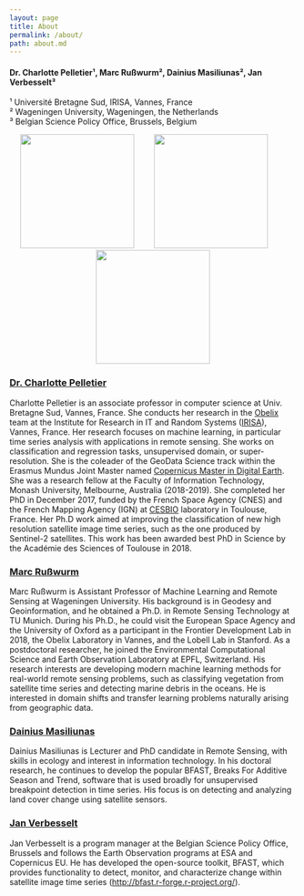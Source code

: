 ```yaml
---
layout: page
title: About
permalink: /about/
path: about.md
---
```


#### Dr. Charlotte Pelletier¹, Marc Rußwurm², Dainius Masiliunas², Jan Verbesselt³

¹ Université Bretagne Sud, IRISA, Vannes, France  
² Wageningen University, Wageningen, the Netherlands  
³ Belgian Science Policy Office, Brussels, Belgium  

<p align="middle">
<img src="{{site.baseurl}}/assets/img/charlotte_pelletier.jpg" height="200"/>
&nbsp; &nbsp; &nbsp; &nbsp;
<img src="{{site.baseurl}}/assets/img/marc_russwurm.jpg" height="200"/>
&nbsp; &nbsp; &nbsp; &nbsp;
<img src="{{site.baseurl}}/assets/img/jan_verbesselt.jpeg" height="200"/>
</p>


### [Dr. Charlotte Pelletier](https://sites.google.com/site/charpelletier)

Charlotte Pelletier is an associate professor in computer science at Univ. Bretagne Sud, Vannes, France. She conducts her research in the [Obelix](https://www-obelix.irisa.fr/) team at the Institute for Research in IT and Random Systems ([IRISA](https://www.irisa.fr/)), Vannes, France. Her research focuses on machine learning, in particular time series analysis with applications in remote sensing. She works on classification and regression tasks, unsupervised domain, or super-resolution. She is the coleader of the GeoData Science track within the Erasmus Mundus Joint Master named [Copernicus Master in Digital Earth](https://master-cde.eu/).
She was a research fellow at the Faculty of Information Technology, Monash University, Melbourne, Australia (2018-2019). She completed her PhD in December 2017, funded by the French Space Agency (CNES) and the French Mapping Agency (IGN) at [CESBIO](https://www.cesbio.cnrs.fr/) laboratory in Toulouse, France. Her Ph.D work aimed at improving the classification of new high resolution satellite image time series, such as the one produced by Sentinel-2 satellites. This work has been awarded best PhD in Science by the Académie des Sciences of Toulouse in 2018. 

### [Marc Rußwurm](https://www.marcrusswurm.com)



Marc Rußwurm is Assistant Professor of Machine Learning and Remote Sensing at Wageningen University. His background is in Geodesy and Geoinformation, and he obtained a Ph.D. in Remote Sensing Technology at TU Munich. During his Ph.D., he could visit the European Space Agency and the University of Oxford as a participant in the Frontier Development Lab in 2018, the Obelix Laboratory in Vannes, and the Lobell Lab in Stanford. As a postdoctoral researcher, he joined the Environmental Computational Science and Earth Observation Laboratory at EPFL, Switzerland. His research interests are developing modern machine learning methods for real-world remote sensing problems, such as classifying vegetation from satellite time series and detecting marine debris in the oceans. He is interested in domain shifts and transfer learning problems naturally arising from geographic data.


###  [Dainius Masiliunas](https://research.wur.nl/en/persons/dainius-masiliunas)

Dainius Masiliunas is Lecturer and PhD candidate in Remote Sensing, with skills in ecology and interest in information technology. In his doctoral research, he continues to develop the popular BFAST, Breaks For Additive Season and Trend, software that is used broadly for unsupervised breakpoint detection in time series. His focus is on detecting and analyzing land cover change using satellite sensors.


### [Jan Verbesselt](https://be.linkedin.com/in/jan-verbesselt) 

Jan Verbesselt is a program manager at the Belgian Science Policy Office, Brussels and follows the Earth Observation programs at ESA and Copernicus EU. He has developed the open-source toolkit, BFAST, which provides functionality to detect, monitor, and characterize change within satellite image time series (http://bfast.r-forge.r-project.org/).
